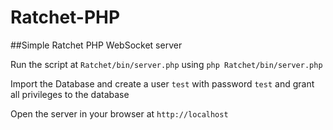# Ratchet-PHP

##Simple Ratchet PHP WebSocket server

Run the script at `Ratchet/bin/server.php` using `php Ratchet/bin/server.php`

Import the Database and create a user `test` with password `test` and grant all privileges to the database

Open the server in your browser at `http://localhost`